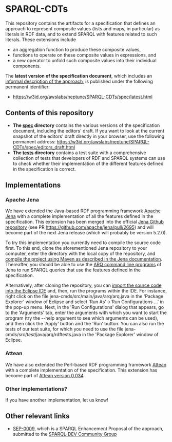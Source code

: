 # SPARQL-CDTs
This repository contains the artifacts for a specification that defines an approach to represent composite values (lists and maps, in particular) as literals in RDF data, and to extend SPARQL with features related to such literals. These extensions include
* an aggregation function to produce these composite values,
* functions to operate on these composite values in expressions, and
* a new operator to unfold such composite values into their individual components.

The **latest version of the specification document**, which includes an [informal description of the approach](https://w3id.org/awslabs/neptune/SPARQL-CDTs/spec/latest.html#description), is published under the following permanent identifier:
* https://w3id.org/awslabs/neptune/SPARQL-CDTs/spec/latest.html

## Contents of this repository
* **The [spec](https://github.com/awslabs/SPARQL-CDTs/tree/main/spec) directory** contains the various versions of the specification document, including the editors' draft. If you want to look at the current snapshot of the editors' draft directly in your browser, use the following permanent address: https://w3id.org/awslabs/neptune/SPARQL-CDTs/spec/editors_draft.html
* **The [tests](https://github.com/awslabs/SPARQL-CDTs/tree/main/tests) directory** contains a test suite with a comprehensive collection of tests that developers of RDF and SPARQL systems can use to check whether their implementation of the different features defined in the specification is correct.

## Implementations
### Apache Jena
We have extended the Java-based RDF programming framework [Apache Jena](https://jena.apache.org/) with a complete implementation of all the features defined in the specification. This extension has been merged into the official [Jena Github repository](https://github.com/apache/jena/) (see PR https://github.com/apache/jena/pull/2695) and will become part of the next Jena release (which will probably be version 5.2.0).

To try this implementation you currently need to compile the source code first. To this end, clone the aforementioned Jena repository to your computer, enter the directory with the local copy of the repository, and [compile the project using Maven as described in the Jena documentation](https://github.com/apache/jena/blob/main/BUILD.md#build-the-source). Thereafter, you should be able to use the [ARQ command line programs](https://jena.apache.org/documentation/query/cmds.html) of Jena to run SPARQL queries that use the features defined in the specification.

Alternatively, after cloning the repository, you can [import the source code into the Eclipse IDE](https://jena.apache.org/tutorials/using_jena_with_eclipse.html) and, then, run the programs within the IDE. For instance, right click on the file jena-cmds/src/main/java/arq/arq.java in the 'Package Explorer' window of Eclipse and select 'Run As'->'Run Configurations ...' in the pop-up menu. Next, in the 'Run Configurations' dialog that appears, go to the 'Arguments' tab, enter the arguments with which you want to start the program (try the --help argument to see which arguments can be used), and then click the 'Apply' button and the 'Run' button. You can also run the tests of our test suite, for which you need to use the file jena-cmds/src/*test*/java/arq/rdftests.java in the 'Package Explorer' window of Eclipse.

### Attean
We have also extended the Perl-based RDF programming framework [Attean](https://github.com/kasei/attean) with a complete implementation of the specification. This extension has become part of [Attean version 0.034](https://metacpan.org/release/GWILLIAMS/Attean-0.034).

### Other implementations?
If you have another implementation, let us know!

## Other relevant links
* [SEP-0009](https://github.com/w3c/sparql-dev/blob/main/SEP/SEP-0009/sep-0009.md), which is a SPARQL Enhancement Proposal of the approach, submitted to the [SPARQL-DEV Community Group](https://www.w3.org/community/sparql-dev/)
